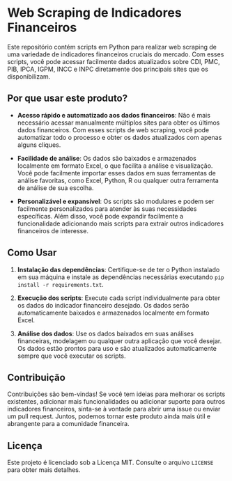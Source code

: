 # Web Scraping de Indicadores Financeiros

Este repositório contém scripts em Python para realizar web scraping de uma variedade de indicadores financeiros cruciais do mercado. Com esses scripts, você pode acessar facilmente dados atualizados sobre CDI, PMC, PIB, IPCA, IGPM, INCC e INPC diretamente dos principais sites que os disponibilizam.

## Por que usar este produto?

- **Acesso rápido e automatizado aos dados financeiros**: Não é mais necessário acessar manualmente múltiplos sites para obter os últimos dados financeiros. Com esses scripts de web scraping, você pode automatizar todo o processo e obter os dados atualizados com apenas alguns cliques.

- **Facilidade de análise**: Os dados são baixados e armazenados localmente em formato Excel, o que facilita a análise e visualização. Você pode facilmente importar esses dados em suas ferramentas de análise favoritas, como Excel, Python, R ou qualquer outra ferramenta de análise de sua escolha.

- **Personalizável e expansível**: Os scripts são modulares e podem ser facilmente personalizados para atender às suas necessidades específicas. Além disso, você pode expandir facilmente a funcionalidade adicionando mais scripts para extrair outros indicadores financeiros de interesse.

## Como Usar

1. **Instalação das dependências**: Certifique-se de ter o Python instalado em sua máquina e instale as dependências necessárias executando `pip install -r requirements.txt`.

2. **Execução dos scripts**: Execute cada script individualmente para obter os dados do indicador financeiro desejado. Os dados serão automaticamente baixados e armazenados localmente em formato Excel.

3. **Análise dos dados**: Use os dados baixados em suas análises financeiras, modelagem ou qualquer outra aplicação que você desejar. Os dados estão prontos para uso e são atualizados automaticamente sempre que você executar os scripts.

## Contribuição

Contribuições são bem-vindas! Se você tem ideias para melhorar os scripts existentes, adicionar mais funcionalidades ou adicionar suporte para outros indicadores financeiros, sinta-se à vontade para abrir uma issue ou enviar um pull request. Juntos, podemos tornar este produto ainda mais útil e abrangente para a comunidade financeira.

## Licença

Este projeto é licenciado sob a Licença MIT. Consulte o arquivo `LICENSE` para obter mais detalhes.
